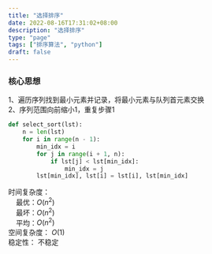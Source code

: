 ```yaml
---
title: "选择排序"
date: 2022-08-16T17:31:02+08:00
description: "选择排序"
type: "page"
tags: ["排序算法", "python"]
draft: false
---
```


### 核心思想

1、遍历序列找到最小元素并记录，将最小元素与队列首元素交换  
2、序列范围向前缩小1，重复步骤1

```python
def select_sort(lst):
    n = len(lst)
    for i in range(n - 1):
        min_idx = i
        for j in range(i + 1, n):
            if lst[j] < lst[min_idx]:
                min_idx = j
        lst[min_idx], lst[i] = lst[i], lst[min_idx]
```

时间复杂度：  
&nbsp; &nbsp; 最优：$O(n^2)$  
&nbsp; &nbsp; 最坏：$O(n^2)$  
&nbsp; &nbsp; 平均：$O(n^2)$  
空间复杂度： $O(1)$  
稳定性： 不稳定